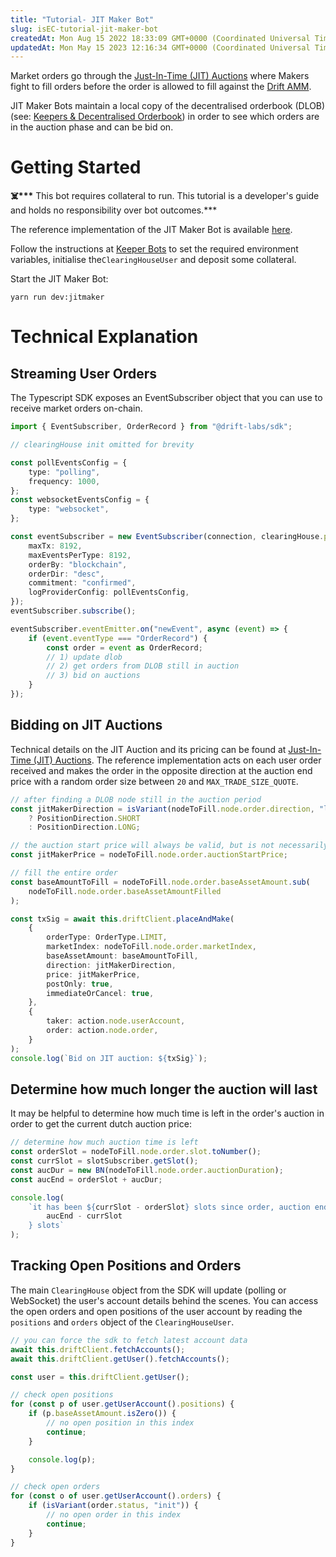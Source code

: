 ```yaml
---
title: "Tutorial- JIT Maker Bot"
slug: isEC-tutorial-jit-maker-bot
createdAt: Mon Aug 15 2022 18:33:09 GMT+0000 (Coordinated Universal Time)
updatedAt: Mon May 15 2023 12:16:34 GMT+0000 (Coordinated Universal Time)
---
```


Market orders go through the [Just-In-Time (JIT) Auctions](<../Drift Protocol v2 Docs/Just-In-Time _JIT_ Auctions.md>) where Makers fight to fill orders before the order is allowed to fill against the [Drift AMM](<../Drift Protocol v2 Docs/Drift AMM.md>).&#x20;

JIT Maker Bots maintain a local copy of the decentralised orderbook (DLOB) (see: [Keepers & Decentralised Orderbook](<../Drift Protocol v2 Docs/Keepers _ Decentralised Orderbook.md>)) in order to see which orders are in the auction phase and can be bid on.

# Getting Started

**☠️\*\*\*** This bot requires collateral to run. This tutorial is a developer's guide and holds no responsibility over bot outcomes.\*\*\*

The reference implementation of the JIT Maker Bot is available [here](https://github.com/drift-labs/keeper-bots-v2/blob/master/src/bots/jitMaker.ts).

Follow the instructions at [Keeper Bots](<../Guides/Keeper Bots.md>) to set the required environment variables, initialise the`ClearingHouseUser` and deposit some collateral.

Start the JIT Maker Bot:

```shell
yarn run dev:jitmaker
```

# Technical Explanation

## Streaming User Orders

The Typescript SDK exposes an EventSubscriber object that you can use to receive market orders on-chain.

```typescript
import { EventSubscriber, OrderRecord } from "@drift-labs/sdk";

// clearingHouse init omitted for brevity

const pollEventsConfig = {
    type: "polling",
    frequency: 1000,
};
const websocketEventsConfig = {
    type: "websocket",
};

const eventSubscriber = new EventSubscriber(connection, clearingHouse.program, {
    maxTx: 8192,
    maxEventsPerType: 8192,
    orderBy: "blockchain",
    orderDir: "desc",
    commitment: "confirmed",
    logProviderConfig: pollEventsConfig,
});
eventSubscriber.subscribe();

eventSubscriber.eventEmitter.on("newEvent", async (event) => {
    if (event.eventType === "OrderRecord") {
        const order = event as OrderRecord;
        // 1) update dlob
        // 2) get orders from DLOB still in auction
        // 3) bid on auctions
    }
});
```

## Bidding on JIT Auctions

Technical details on the JIT Auction and its pricing can be found at [Just-In-Time (JIT) Auctions](<../Drift Protocol v2 Docs/Just-In-Time _JIT_ Auctions.md>). The reference implementation acts on each user order received and makes the order in the opposite direction at the auction end price with a random order size between `20` and `MAX_TRADE_SIZE_QUOTE`.

```typescript
// after finding a DLOB node still in the auction period
const jitMakerDirection = isVariant(nodeToFill.node.order.direction, "long")
    ? PositionDirection.SHORT
    : PositionDirection.LONG;

// the auction start price will always be valid, but is not necessarily the best price
const jitMakerPrice = nodeToFill.node.order.auctionStartPrice;

// fill the entire order
const baseAmountToFill = nodeToFill.node.order.baseAssetAmount.sub(
    nodeToFill.node.order.baseAssetAmountFilled
);

const txSig = await this.driftClient.placeAndMake(
    {
        orderType: OrderType.LIMIT,
        marketIndex: nodeToFill.node.order.marketIndex,
        baseAssetAmount: baseAmountToFill,
        direction: jitMakerDirection,
        price: jitMakerPrice,
        postOnly: true,
        immediateOrCancel: true,
    },
    {
        taker: action.node.userAccount,
        order: action.node.order,
    }
);
console.log(`Bid on JIT auction: ${txSig}`);
```

## Determine how much longer the auction will last

It may be helpful to determine how much time is left in the order's auction in order to get the current dutch auction price:

```typescript
// determine how much auction time is left
const orderSlot = nodeToFill.node.order.slot.toNumber();
const currSlot = slotSubscriber.getSlot();
const aucDur = new BN(nodeToFill.node.order.auctionDuration);
const aucEnd = orderSlot + aucDur;

console.log(
    `it has been ${currSlot - orderSlot} slots since order, auction ends in ${
        aucEnd - currSlot
    } slots`
);
```

## Tracking Open Positions and Orders

The main `ClearingHouse` object from the SDK will update (polling or WebSocket) the user's account details behind the scenes. You can access the open orders and open positions of the user account by reading the `positions` and `orders` object of the `ClearingHouseUser`.

```typescript
// you can force the sdk to fetch latest account data
await this.driftClient.fetchAccounts();
await this.driftClient.getUser().fetchAccounts();

const user = this.driftClient.getUser();

// check open positions
for (const p of user.getUserAccount().positions) {
    if (p.baseAssetAmount.isZero()) {
        // no open position in this index
        continue;
    }

    console.log(p);
}

// check open orders
for (const o of user.getUserAccount().orders) {
    if (isVariant(order.status, "init")) {
        // no open order in this index
        continue;
    }
}
```
